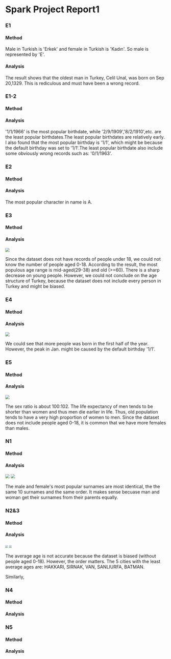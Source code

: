 # Spark Project Report1
### E1

#### Method
Male in Turkish is 'Erkek' and female in Turkish is 'Kadın'. So male is represented by 'E'.
#### Analysis
The result shows that the oldest man in Turkey, Celil Unal, was born on Sep 20,1329. This is rediculous and must have been a wrong record.
### E1-2
#### Method
#### Analysis
'1/1/1966' is the most popular birthdate, while '2/9/1909','8/2/1910',etc. are the least popular birthdates.The least popular birthdates are relatively early. I also found that the most popular birthday is '1/1', which might be because the default birthday was set to '1/1'.The least popular birthdate also include some obviously wrong records such as: '0/1/1963'.
### E2
#### Method
#### Analysis
The most popular character in name is A.

### E3
#### Method
#### Analysis
<img src='pic/E3.png' style='zoom:80%'>

Since the dataset does not have records of people under 18, we could not know the number of people aged 0-18. According to the result, the most populous age range is mid-aged(29-38) and old (>=60). There is a sharp decrease on young people. However, we could not conclude on the age structure of Turkey, because the dataset does not include every person in Turkey and might be biased.

### E4
#### Method
#### Analysis
<img src='pic/E4.png' style='zoom:80%'>

We could see that more people was born in the first half of the year. However, the peak in Jan. might be caused by the default birthday '1/1'.

### E5
#### Method

#### Analysis
<img src='pic/E5.png' style='zoom:80%'>

The sex ratio is about 100:102. The life expectancy of men tends to be shorter than women and thus men die earlier in life. Thus, old population tends to have a very high proportion of women to men. Since the dataset does not include people aged 0-18, it is common that we have more females than males.

### N1
#### Method
#### Analysis
<img src='pic/N1-1.png' style='zoom:80%'>
<img src='pic/N1-2.png' style='zoom:80%'>

The male and female's most popular surnames are most identical, the the same 10 surnames and the same order. It makes sense becuase man and woman get their surnames from their parents equally.


### N2&3
#### Method
#### Analysis
<img src='pic/Average Age2.jpg' style='zoom:50%'>
<img src='pic/Average Age1.jpg' style='zoom:50%'>

The average age is not accurate because the dataset is biased (without people aged 0-18). However, the order matters. The 5 cities with the least average ages are: HAKKARI, SIRNAK, VAN, SANLIURFA, BATMAN.

Similarly, 

### N4
#### Method
#### Analysis
### N5
#### Method
#### Analysis
